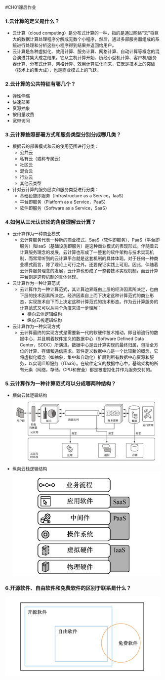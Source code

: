 #CH01课后作业

### 1.云计算的定义是什么？
- 云计算（cloud computing）是分布式计算的一种，指的是通过网络“云”将巨大的数据计算处理程序分解成无数个小程序，然后，通过多部服务器组成的系统进行处理和分析这些小程序得到结果并返回给用户。
- 云计算是各种虚拟化、效用计算、服务计算、网格计算、自动计算等概念的混合演进并集大成之结果。它从主机计算开始、历经小型机计算、客户机/服务器计算、分布式计算、网格计算、效用计算进化而来，它既是技术上的突破（技术上的集大成），也是商业模式上的飞跃。

### 2.云计算的公共特征有哪几个？
- 弹性伸缩
- 快速部署
- 资源抽象
- 按用量收费
- 宽带访问

### 3.云计算按照部署方式和服务类型分别分成哪几类？
- 根据云的部署模式和云的使用范围进行分类：
    - 公共云
	- 私有云（或称专属云）
	- 社区云
	- 混合云
	- 行业云
	- 其他云类型
- 针对云计算的服务层次和服务类型进行分类：
    - 基础设施即服务（Infrastructure as a Service，IaaS）
	- 平台即服务（Platform as a Service，PaaS）
	- 软件即服务（Software as a Service，SaaS）

### 4.如何从三元认识论的角度理解云计算？
- 云计算作为一种商业模式
    - 云计算服务代表一种新的商业模式，SaaS（软件即服务）、PaaS（平台即服务）和IaaS（基础设施即服务）是这种商业模式的表现形式。伴随着云计算服务理念的发展，云计算也形成了一整套的软件架构与技术实现机制，而常常听到的云计算平台就是这套机制的具体体现。对于任何一种商业模式而言，除了理论上可行之外，还要保证实践上可用。因此，伴随着云计算服务理念的发展，云计算也形成了一整套技术实现机制，而云计算平台则是这套机制的具体体现。
- 云计算作为一种计算范式
   - 云计算作为一种计算范式，其计算边界既由上层的经济因素所决定，也由下层的技术因素所决定。经济因素自上而下决定这种计算范式的商业形态，实现技术自下而上决定这种计算范式的技术形态。作为云计算服务的计算范式又可以从两个角度来进一步理解：
	    - 横向云体逻辑结构
	    - 纵向云栈逻辑结构
- 云计算作为一种实现方式
    - 云计算最终的实现方式是需要新一代的软硬件技术推动，即目前流行的数据中心，并且朝着软件定义的数据中心（Software Defined Data Center，SDDC）所演进。数据中心是云计算实现的最终归属，包括全方位的计算、存储和通信需求。软件定义数据中心是一个比较新的概念，它将虚拟化概念（如抽象，集中和自动化）扩展到所有数据中心资源和服务，以实现IT即服务（ITaaS）。在软件定义的数据中心中，基础架构的所有元素（网络，存储，CPU和安全）都是被虚拟化并作为服务交付的。

### 5.云计算作为一种计算范式可以分成哪两种结构？
- 横向云体逻辑结构
![横向云体逻辑结构](https://github.com/keena-y/imgs/blob/master/1.png)
- 纵向云栈逻辑结构
![纵向云栈逻辑结构](https://github.com/keena-y/imgs/blob/master/2.png)
### 6.开源软件、自由软件和免费软件的区别于联系是什么？
![区别图](https://github.com/keena-y/imgs/blob/master/3.png)
